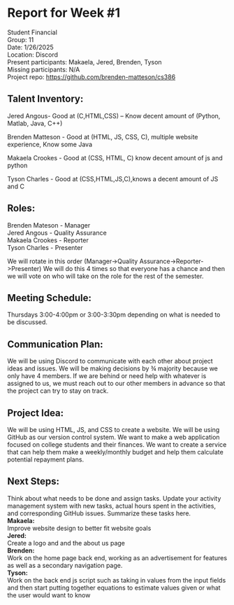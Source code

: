 # Report for Week #1

Student Financial  
Group: 11  
Date: 1/26/2025  
Location: Discord  
Present participants: Makaela, Jered, Brenden, Tyson   
Missing participants: N/A  
Project repo: https://github.com/brenden-matteson/cs386  

## Talent Inventory:  
Jered Angous- Good at (C,HTML,CSS) – Know decent amount of (Python, Matlab, Java, C++) 

Brenden Matteson - Good at (HTML, JS, CSS, C), multiple website experience, Know some Java  

Makaela Crookes - Good at (CSS, HTML, C) know decent amount of js and python  

Tyson Charles - Good at (CSS,HTML,JS,C),knows a decent amount of JS and C


## Roles:  
Brenden Mateson - Manager  
Jered Angous - Quality Assurance  
Makaela Crookes - Reporter  
Tyson Charles - Presenter  

We will rotate in this order (Manager->Quality Assurance->Reporter->Presenter)
We will do this 4 times so that everyone has a chance and then we will vote on who will take on the role for the rest of the semester.

## Meeting Schedule:
Thursdays 3:00-4:00pm or 3:00-3:30pm depending on what is needed to be discussed.

## Communication Plan: 
We will be using Discord to communicate with each other about project ideas and issues. We will be making decisions by ¾ majority because we only have 4 members. If we are behind or need help with whatever is assigned to us, we must reach out to our other members in advance so that the project can try to stay on track. 

## Project Idea:
We will be using HTML, JS, and CSS to create a website. We will be using GitHub as our version control system. We want to make a web application focused on college students and their finances. We want to create a service that can help them make a weekly/monthly budget and help them calculate potential repayment plans. 


## Next Steps:
Think about what needs to be done and assign tasks. Update your activity management system with new tasks, actual hours spent in the activities, and corresponding GitHub issues.  Summarize these tasks here.  
**Makaela:**  
Improve website design to better fit website goals  
**Jered:**  
Create a logo and and the about us page  
**Brenden:**  
Work on the home page back end, working as an advertisement for features as well as a secondary navigation page.   
**Tyson:**  
Work on the back end js script such as taking in values from the input fields and then start putting together equations to estimate values given or what the user would want to know


